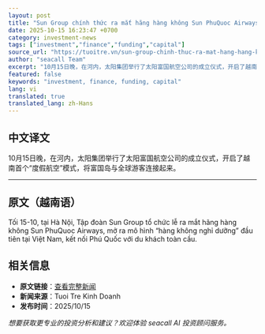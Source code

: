 ```yaml
---
layout: post
title: "Sun Group chính thức ra mắt hãng hàng không Sun PhuQuoc Airways"
date: 2025-10-15 16:23:47 +0700
category: investment-news
tags: ["investment","finance","funding","capital"]
source_url: "https://tuoitre.vn/sun-group-chinh-thuc-ra-mat-hang-hang-khong-sun-phuquoc-airways-20251015222458672.htm"
author: "seacall Team"
excerpt: "10月15日晚，在河内，太阳集团举行了太阳富国航空公司的成立仪式，开启了越南首个“度假航空”模式，将富国岛与全球游客连接起来。..."
featured: false
keywords: "investment, finance, funding, capital"
lang: vi
translated: true
translated_lang: zh-Hans
---
```


## 中文译文

10月15日晚，在河内，太阳集团举行了太阳富国航空公司的成立仪式，开启了越南首个“度假航空”模式，将富国岛与全球游客连接起来。

---

## 原文（越南语）

Tối 15-10, tại Hà Nội, Tập đoàn Sun Group tổ chức lễ ra mắt hãng hàng không Sun PhuQuoc Airways, mở ra mô hình “hàng không nghỉ dưỡng” đầu tiên tại Việt Nam, kết nối Phú Quốc với du khách toàn cầu.

## 相关信息

- **原文链接**：[查看完整新闻](https://tuoitre.vn/sun-group-chinh-thuc-ra-mat-hang-hang-khong-sun-phuquoc-airways-20251015222458672.htm)
- **新闻来源**：Tuoi Tre Kinh Doanh
- **发布时间**：2025/10/15

*想要获取更专业的投资分析和建议？欢迎体验 seacall AI 投资顾问服务。*